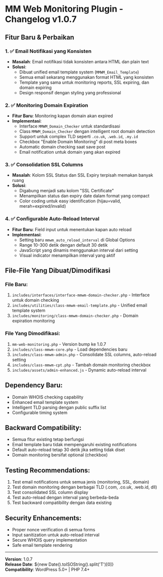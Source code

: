 # MM Web Monitoring Plugin - Changelog v1.0.7

## Fitur Baru & Perbaikan

### 1. ✅ Email Notifikasi yang Konsisten
- **Masalah**: Email notifikasi tidak konsisten antara HTML dan plain text
- **Solusi**: 
  - Dibuat unified email template system (`MMWM_Email_Template`)
  - Semua email sekarang menggunakan format HTML yang konsisten
  - Template yang sama untuk monitoring reports, SSL expiring, dan domain expiring
  - Design responsif dengan styling yang professional

### 2. ✅ Monitoring Domain Expiration
- **Fitur Baru**: Monitoring kapan domain akan expired
- **Implementasi**:
  - Interface `MMWM_Domain_Checker` untuk standardisasi
  - Class `MMWM_Domain_Checker` dengan intelligent root domain detection
  - Support untuk complex TLD seperti `.co.uk`, `.web.id`, `.my.id`
  - Checkbox "Enable Domain Monitoring" di post meta boxes
  - Automatic domain checking saat save post
  - Email notification untuk domain yang akan expired

### 3. ✅ Consolidation SSL Columns
- **Masalah**: Kolom SSL Status dan SSL Expiry terpisah memakan banyak ruang
- **Solusi**:
  - Digabung menjadi satu kolom "SSL Certificate"
  - Menampilkan status dan expiry date dalam format yang compact
  - Color coding untuk easy identification (hijau=valid, merah=expired/invalid)

### 4. ✅ Configurable Auto-Reload Interval
- **Fitur Baru**: Field input untuk menentukan kapan auto reload
- **Implementasi**:
  - Setting baru `mmwm_auto_reload_interval` di Global Options
  - Range 10-300 detik dengan default 30 detik
  - JavaScript yang dinamis menggunakan interval dari setting
  - Visual indicator menampilkan interval yang aktif

## File-File Yang Dibuat/Dimodifikasi

### File Baru:
1. `includes/interfaces/interface-mmwm-domain-checker.php` - Interface untuk domain checking
2. `includes/utilities/class-mmwm-email-template.php` - Unified email template system
3. `includes/monitoring/class-mmwm-domain-checker.php` - Domain expiration monitoring

### File Yang Dimodifikasi:
1. `mm-web-monitoring.php` - Version bump ke 1.0.7
2. `includes/class-mmwm-core.php` - Load dependencies baru
3. `includes/class-mmwm-admin.php` - Consolidate SSL columns, auto-reload setting
4. `includes/class-mmwm-cpt.php` - Tambah domain monitoring checkbox
5. `includes/assets/admin-enhanced.js` - Dynamic auto-reload interval

## Dependency Baru:
- Domain WHOIS checking capability
- Enhanced email template system
- Intelligent TLD parsing dengan public suffix list
- Configurable timing system

## Backward Compatibility:
- Semua fitur existing tetap berfungsi
- Email template baru tidak mempengaruhi existing notifications
- Default auto-reload tetap 30 detik jika setting tidak diset
- Domain monitoring bersifat optional (checkbox)

## Testing Recommendations:
1. Test email notifications untuk semua jenis (monitoring, SSL, domain)
2. Test domain monitoring dengan berbagai TLD (.com, .co.uk, .web.id, dll)
3. Test consolidated SSL column display
4. Test auto-reload dengan interval yang berbeda-beda
5. Test backward compatibility dengan data existing

## Security Enhancements:
- Proper nonce verification di semua forms
- Input sanitization untuk auto-reload interval
- Secure WHOIS query implementation
- Safe email template rendering

---

**Version**: 1.0.7  
**Release Date**: ${new Date().toISOString().split('T')[0]}  
**Compatibility**: WordPress 5.0+ | PHP 7.4+
